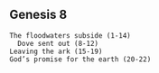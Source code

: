 ## Genesis 8

```
The floodwaters subside (1-14)
  Dove sent out (8-12)
Leaving the ark (15-19)
God’s promise for the earth (20-22)
```
